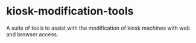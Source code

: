 # kiosk-modification-tools
A suite of tools to assist with the modification of kiosk machines with web and browser access.

